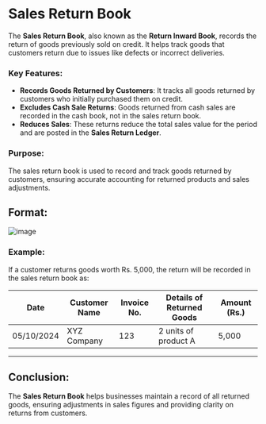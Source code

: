 # Sales Return Book

The **Sales Return Book**, also known as the **Return Inward Book**, records the return of goods previously sold on credit. It helps track goods that customers return due to issues like defects or incorrect deliveries.

### Key Features:
- **Records Goods Returned by Customers**: It tracks all goods returned by customers who initially purchased them on credit.
- **Excludes Cash Sale Returns**: Goods returned from cash sales are recorded in the cash book, not in the sales return book.
- **Reduces Sales**: These returns reduce the total sales value for the period and are posted in the **Sales Return Ledger**.

### Purpose:
The sales return book is used to record and track goods returned by customers, ensuring accurate accounting for returned products and sales adjustments.

## Format:
![image](https://github.com/user-attachments/assets/980db486-59fe-49c6-8412-d6c030f2b935)

### Example:
If a customer returns goods worth Rs. 5,000, the return will be recorded in the sales return book as:

| Date       | Customer Name | Invoice No. | Details of Returned Goods | Amount (Rs.) |
|------------|----------------|-------------|---------------------------|--------------|
| 05/10/2024 | XYZ Company    | 123         | 2 units of product A       | 5,000        |

---

## Conclusion:
The **Sales Return Book** helps businesses maintain a record of all returned goods, ensuring adjustments in sales figures and providing clarity on returns from customers.
